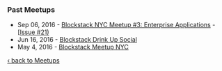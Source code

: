 ### Past Meetups
* Sep 06, 2016 - [Blockstack NYC Meetup #3: Enterprise Applications](http://www.meetup.com/Blockstack-NYC/events/233377415/) - [[Issue #21)](https://github.com/blockstack/community/issues/21)
* Jun 16, 2016 - [Blockstack Drink Up Social](http://www.meetup.com/Blockstack-NYC/events/231699366/)
* May 4, 2016 - [Blockstack Meetup NYC](http://www.meetup.com/Blockstack-NYC/events/230401990/)

[‹ back to Meetups](meetups.md)
